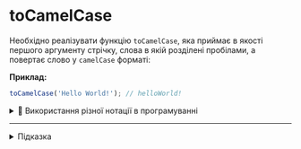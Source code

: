 # toCamelCase

Необхідно реалізувати функцію `toCamelCase`, яка приймає в якості першого аргументу
стрічку, слова в якій розділені пробілами, а повертає слово у `camelCase` форматі:

**Приклад:**

```js
toCamelCase('Hello World!'); // helloWorld!
```

<details>
  <summary>📖 Використання різної нотації в програмуванні</summary>

  ---

  Дати влучну назву для змінної в програмуванні це велике мистецтво,
  тому часто програмісту для цього не вистачає одного слова.  

  Наприклад, ми можемо оголосити змінну `users` (користувачі),
  але в такому випадку бракує додаткової інформації,
  а саме "що то за користувачі?", "де вони знаходяться?", "до якої сутності належать?".
  Але якщо ми назвемо змінну `pageUsers`, це надасть нам більше контексту і надалі,
  спростить нам життя при читанні або модифікації коду.
  
  Але проблема з мовами програмування, в тому числі й в JavaScript, в
  тому, що ми не можемо використовувати пробіли при іменуванні змінних.
  Через це з'явились різні підходи з'єднання слів.
  
  Угоди про іменування змінних в програмуванні називають нотаціями.
  В JavaScript ми використовуємо верблюжу нотацію (`сamelCase` 🐫).  
  
  Але крім `сamelCase` існують і інші нотації, наприклад `kebab-case` з який можна
  зустріти при роботі з `CSS`. Також часто зустрічається `snake_case` нотація в
  таких мовах як Java, Python та PHP.

  * 🐫 `camelCase` 
  * 🐍 `snake_case`
  * 🍡 `kebab-case`

  Пам'ятайте, найкращої нотації не існує, це просто підходи, в більшості випадків
  використання `camelCase` в JavaScript, а `snake_case` в PHP обумовлено офіційними 
  рекомендаціями, стандартами, та історичними чинниками. Тому ви можете 
  використовувати будь-яку нотацію у вашому коді, якщо це не суперечить домовленостям
  в команді або в компанії в якій ви працюєте 😉.

</details>

---

<details>
  <summary>Підказка</summary>

  ---

  Алгоритм дій для реалізації функції:
  
  * перетворимо стрічку на масив, за допомогою метода `split(' ')`. 
    Кожне слово в стрічці стане окремим елементом масиву.
  * ітеруємо масив і першу літеру кожного слова, крім першого, приводимо до великої літери
    за допомогою методу `toUpperCase`. Результат зберігаємо в змінну.
  * повертаємо результат за допомогою `return`
</details>

